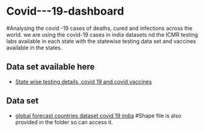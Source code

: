 # Covid---19-dashboard
#Analysing the covid -19 cases of deaths, cured and infections across the world.
we are using the covid-19 cases in india datasets nd the ICMR testing labs available in each state with the statewise testing data set and vaccines available in the states.

## Data set available here
- <a href="https://www.kaggle.com/datasets/sudalairajkumar/covid19-in-india?datasetId=557629&sortBy=voteCount&select=StatewiseTestingDetails.csv">State wise testing details, covid 19 and covid vaccines</a>
## Data set 
- <a href="https://www.kaggle.com/code/anshuls235/covid19-explained-through-visualizations/data">global forecast countries dataset covid 19 india</a>
#Shape file is also provided in the folder so can access it.
